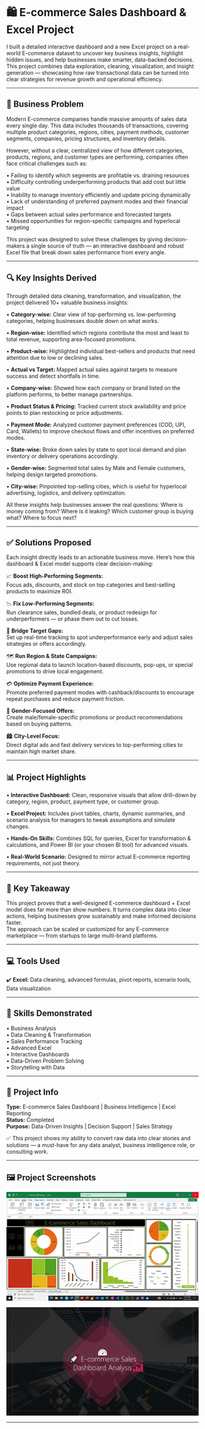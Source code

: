 # 🛍️ E-commerce Sales Dashboard & Excel Project

I built a detailed interactive dashboard and a new Excel project on a real-world E-commerce dataset to uncover key business insights, highlight hidden issues, and help businesses make smarter, data-backed decisions.  
This project combines data exploration, cleaning, visualization, and insight generation — showcasing how raw transactional data can be turned into clear strategies for revenue growth and operational efficiency.

---

## 📌 Business Problem

Modern E-commerce companies handle massive amounts of sales data every single day. This data includes thousands of transactions, covering multiple product categories, regions, cities, payment methods, customer segments, companies, pricing structures, and inventory details.

However, without a clear, centralized view of how different categories, products, regions, and customer types are performing, companies often face critical challenges such as:

• Failing to identify which segments are profitable vs. draining resources  
• Difficulty controlling underperforming products that add cost but little value  
• Inability to manage inventory efficiently and update pricing dynamically  
• Lack of understanding of preferred payment modes and their financial impact  
• Gaps between actual sales performance and forecasted targets  
• Missed opportunities for region-specific campaigns and hyperlocal targeting

This project was designed to solve these challenges by giving decision-makers a single source of truth — an interactive dashboard and robust Excel file that break down sales performance from every angle.

---

## 🔍 Key Insights Derived

Through detailed data cleaning, transformation, and visualization, the project delivered 10+ valuable business insights:

• **Category-wise:** Clear view of top-performing vs. low-performing categories, helping businesses double down on what works. 

• **Region-wise:** Identified which regions contribute the most and least to total revenue, supporting area-focused promotions.  

• **Product-wise:** Highlighted individual best-sellers and products that need attention due to low or declining sales.  

• **Actual vs Target:** Mapped actual sales against targets to measure success and detect shortfalls in time.  

• **Company-wise:** Showed how each company or brand listed on the platform performs, to better manage partnerships.  

• **Product Status & Pricing:** Tracked current stock availability and price points to plan restocking or price adjustments.  

• **Payment Mode:** Analyzed customer payment preferences (COD, UPI, Card, Wallets) to improve checkout flows and offer incentives on preferred modes. 

• **State-wise:** Broke down sales by state to spot local demand and plan inventory or delivery operations accordingly.  

• **Gender-wise:** Segmented total sales by Male and Female customers, helping design targeted promotions.  

• **City-wise:** Pinpointed top-selling cities, which is useful for hyperlocal advertising, logistics, and delivery optimization.

All these insights help businesses answer the real questions: Where is money coming from? Where is it leaking? Which customer group is buying what? Where to focus next?

---

## ✅ Solutions Proposed

Each insight directly leads to an actionable business move. Here’s how this dashboard & Excel model supports clear decision-making:

📈 **Boost High-Performing Segments:**  
Focus ads, discounts, and stock on top categories and best-selling products to maximize ROI.

📉 **Fix Low-Performing Segments:**  
Run clearance sales, bundled deals, or product redesign for underperformers — or phase them out to cut losses.

🎯 **Bridge Target Gaps:**  
Set up real-time tracking to spot underperformance early and adjust sales strategies or offers accordingly.

🗺️ **Run Region & State Campaigns:**  
Use regional data to launch location-based discounts, pop-ups, or special promotions to drive local engagement.

💳 **Optimize Payment Experience:**  
Promote preferred payment modes with cashback/discounts to encourage repeat purchases and reduce payment friction.

👥 **Gender-Focused Offers:**  
Create male/female-specific promotions or product recommendations based on buying patterns.

🏙️ **City-Level Focus:**  
Direct digital ads and fast delivery services to top-performing cities to maintain high market share.

---

## 📊 Project Highlights

• **Interactive Dashboard:** Clean, responsive visuals that allow drill-down by category, region, product, payment type, or customer group.  

• **Excel Project:** Includes pivot tables, charts, dynamic summaries, and scenario analysis for managers to tweak assumptions and simulate changes.

• **Hands-On Skills:** Combines SQL for queries, Excel for transformation & calculations, and Power BI (or your chosen BI tool) for advanced visuals.  

• **Real-World Scenario:** Designed to mirror actual E-commerce reporting requirements, not just theory.

---

## 🔑 Key Takeaway

This project proves that a well-designed E-commerce dashboard + Excel model does far more than show numbers. It turns complex data into clear actions, helping businesses grow sustainably and make informed decisions faster.  
The approach can be scaled or customized for any E-commerce marketplace — from startups to large multi-brand platforms.

---

## 💻 Tools Used

✔️ **Excel:** Data cleaning, advanced formulas, pivot reports, scenario tools, Data visualization

---

## 🌟 Skills Demonstrated

• Business Analysis  
• Data Cleaning & Transformation  
• Sales Performance Tracking  
• Advanced Excel  
• Interactive Dashboards  
• Data-Driven Problem Solving  
• Storytelling with Data

---

## 📁 Project Info

**Type:** E-commerce Sales Dashboard | Business Intelligence | Excel Reporting  
**Status:** Completed  
**Purpose:** Data-Driven Insights | Decision Support | Sales Strategy

✅ This project shows my ability to convert raw data into clear stories and solutions — a must-have for any data analyst, business intelligence role, or consulting work.

--- 

## 🖼️ Project Screenshots

![E-commerce Sales Dashboard Analysis PNG](E-commerce%20Sales%20Dashboard%20Analysis.png)

![E-commerce Sales Dashboard Analysis JPG](E-commerce%20Sales%20Dashboard%20Analysis.jpg)

---
